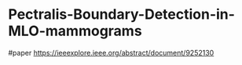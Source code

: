 # Pectralis-Boundary-Detection-in-MLO-mammograms

#paper
https://ieeexplore.ieee.org/abstract/document/9252130
